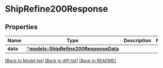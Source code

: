 # ShipRefine200Response

## Properties
Name | Type | Description | Notes
------------ | ------------- | ------------- | -------------
**data** | [***models::ShipRefine200ResponseData**](Ship_Refine_200_Response_data.md) |  | 

[[Back to Model list]](../README.md#documentation-for-models) [[Back to API list]](../README.md#documentation-for-api-endpoints) [[Back to README]](../README.md)


